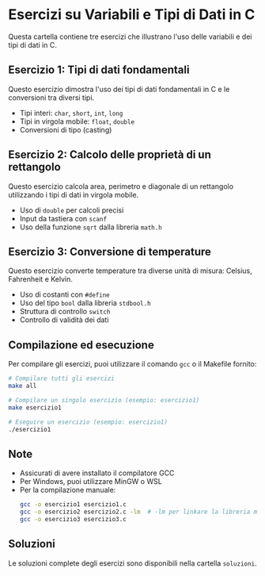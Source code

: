 # Esercizi su Variabili e Tipi di Dati in C

Questa cartella contiene tre esercizi che illustrano l'uso delle variabili e dei tipi di dati in C.

## Esercizio 1: Tipi di dati fondamentali

Questo esercizio dimostra l'uso dei tipi di dati fondamentali in C e le conversioni tra diversi tipi.

- Tipi interi: `char`, `short`, `int`, `long`
- Tipi in virgola mobile: `float`, `double`
- Conversioni di tipo (casting)

## Esercizio 2: Calcolo delle proprietà di un rettangolo

Questo esercizio calcola area, perimetro e diagonale di un rettangolo utilizzando i tipi di dati in virgola mobile.

- Uso di `double` per calcoli precisi
- Input da tastiera con `scanf`
- Uso della funzione `sqrt` dalla libreria `math.h`

## Esercizio 3: Conversione di temperature

Questo esercizio converte temperature tra diverse unità di misura: Celsius, Fahrenheit e Kelvin.

- Uso di costanti con `#define`
- Uso del tipo `bool` dalla libreria `stdbool.h`
- Struttura di controllo `switch`
- Controllo di validità dei dati

## Compilazione ed esecuzione

Per compilare gli esercizi, puoi utilizzare il comando `gcc` o il Makefile fornito:

```bash
# Compilare tutti gli esercizi
make all

# Compilare un singolo esercizio (esempio: esercizio1)
make esercizio1

# Eseguire un esercizio (esempio: esercizio1)
./esercizio1
```

## Note

- Assicurati di avere installato il compilatore GCC
- Per Windows, puoi utilizzare MinGW o WSL
- Per la compilazione manuale:
  ```bash
  gcc -o esercizio1 esercizio1.c
  gcc -o esercizio2 esercizio2.c -lm  # -lm per linkare la libreria matematica
  gcc -o esercizio3 esercizio3.c
  ```

## Soluzioni

Le soluzioni complete degli esercizi sono disponibili nella cartella `soluzioni`.